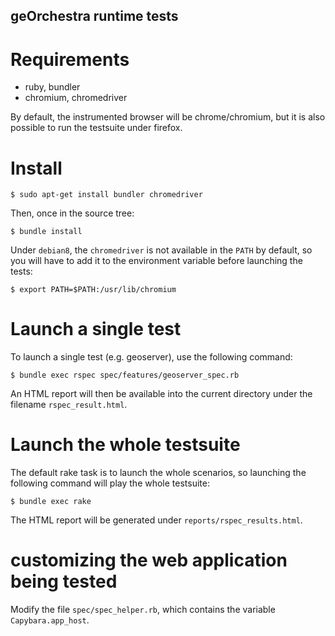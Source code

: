 ## geOrchestra runtime tests

# Requirements

- ruby, bundler
- chromium, chromedriver

By default, the instrumented browser will be chrome/chromium, but it is also
possible to run the testsuite under firefox.

# Install

```
$ sudo apt-get install bundler chromedriver

```

Then, once in the source tree:

```
$ bundle install
```

Under `debian8`, the `chromedriver` is not available in the `PATH` by default,
so you will have to add it to the environment variable before launching the
tests:

```
$ export PATH=$PATH:/usr/lib/chromium
```

# Launch a single test

To launch a single test (e.g. geoserver), use the following command:

```
$ bundle exec rspec spec/features/geoserver_spec.rb
```

An HTML report will then be available into the current directory under the
filename `rspec_result.html`.

# Launch the whole testsuite

The default rake task is to launch the whole scenarios, so launching the
following command will play the whole testsuite:

```
$ bundle exec rake
```

The HTML report will be generated under `reports/rspec_results.html`.

# customizing the web application being tested

Modify the file `spec/spec_helper.rb`, which contains the variable
`Capybara.app_host`.
